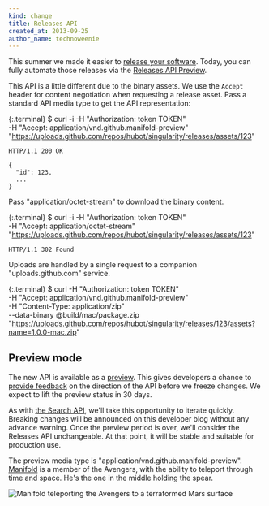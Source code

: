 ```yaml
---
kind: change
title: Releases API
created_at: 2013-09-25
author_name: technoweenie
---
```


This summer we made it easier to [release your software][blawg].  Today, you can fully automate those releases via the
[Releases API Preview][api].

This API is a little different due to the binary assets.  We use the `Accept` header for content negotiation when requesting
a release asset.  Pass a standard API media type to get the API representation:

{:.terminal}
    $ curl -i -H "Authorization: token TOKEN" \
         -H "Accept: application/vnd.github.manifold-preview" \
         "https://uploads.github.com/repos/hubot/singularity/releases/assets/123"

    HTTP/1.1 200 OK

    {
      "id": 123,
      ...
    }

Pass "application/octet-stream" to download the binary content.

{:.terminal}
    $ curl -i -H "Authorization: token TOKEN" \
         -H "Accept: application/octet-stream" \
         "https://uploads.github.com/repos/hubot/singularity/releases/assets/123"

    HTTP/1.1 302 Found

Uploads are handled by a single request to a companion "uploads.github.com" service.

{:.terminal}
    $ curl -H "Authorization: token TOKEN" \
         -H "Accept: application/vnd.github.manifold-preview" \
         -H "Content-Type: application/zip" \
         --data-binary @build/mac/package.zip \
         "https://uploads.github.com/repos/hubot/singularity/releases/123/assets?name=1.0.0-mac.zip"

## Preview mode

The new API is available as a [preview][preview].  This gives developers a chance to [provide feedback][contact] on the direction of
the API before we freeze changes.  We expect to lift the preview status in 30 days.

As with [the Search API][searchapi], we'll take this opportunity to iterate quickly.  Breaking changes will be announced
on this developer blog without any advance warning.  Once the preview period is over, we'll consider the Releases API unchangeable.
At that point, it will be stable and suitable for production use.

The preview media type is "application/vnd.github.manifold-preview".  [Manifold](http://en.wikipedia.org/wiki/Eden_Fesi) is
a member of the Avengers, with the ability to teleport through time and space.  He's the one in the middle holding the spear.

![Manifold teleporting the Avengers to a terraformed Mars surface](https://f.cloud.github.com/assets/21/1210628/ae8556fa-25fc-11e3-986d-0ab522271d43.png)

[blawg]: https://github.com/blog/1547-release-your-software
[api]: http://developer.github.com/v3/repos/releases/
[preview]: http://developer.github.com/v3/repos/releases/#preview-mode
[searchapi]: http://developer.github.com/changes/2013-07-19-preview-the-new-search-api/
[contact]: https://github.com/contact?form[subject]=New+Releases+API
